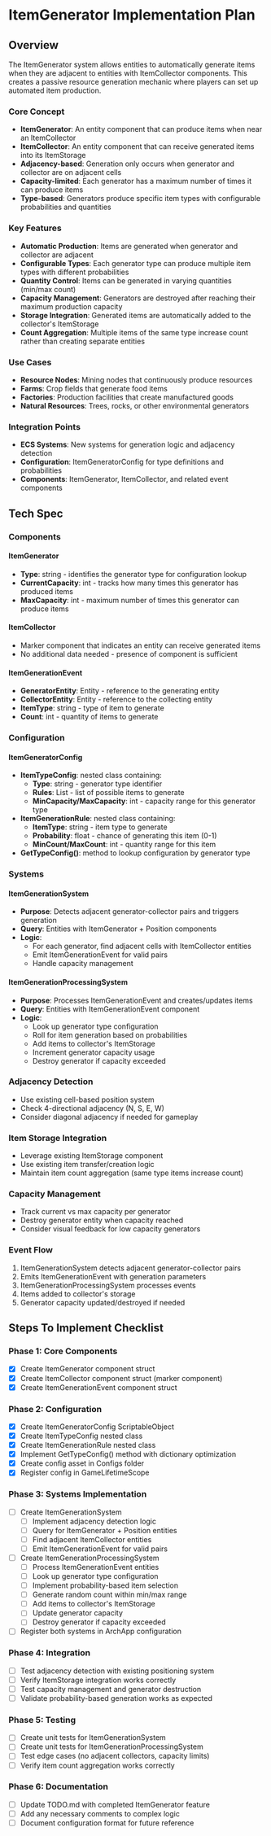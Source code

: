 # ItemGenerator Implementation Plan

## Overview

The ItemGenerator system allows entities to automatically generate items when they are adjacent to entities with ItemCollector components. This creates a passive resource generation mechanic where players can set up automated item production.

### Core Concept
- **ItemGenerator**: An entity component that can produce items when near an ItemCollector
- **ItemCollector**: An entity component that can receive generated items into its ItemStorage
- **Adjacency-based**: Generation only occurs when generator and collector are on adjacent cells
- **Capacity-limited**: Each generator has a maximum number of times it can produce items
- **Type-based**: Generators produce specific item types with configurable probabilities and quantities

### Key Features
- **Automatic Production**: Items are generated when generator and collector are adjacent
- **Configurable Types**: Each generator type can produce multiple item types with different probabilities
- **Quantity Control**: Items can be generated in varying quantities (min/max count)
- **Capacity Management**: Generators are destroyed after reaching their maximum production capacity
- **Storage Integration**: Generated items are automatically added to the collector's ItemStorage
- **Count Aggregation**: Multiple items of the same type increase count rather than creating separate entities

### Use Cases
- **Resource Nodes**: Mining nodes that continuously produce resources
- **Farms**: Crop fields that generate food items
- **Factories**: Production facilities that create manufactured goods
- **Natural Resources**: Trees, rocks, or other environmental generators

### Integration Points
- **ECS Systems**: New systems for generation logic and adjacency detection
- **Configuration**: ItemGeneratorConfig for type definitions and probabilities
- **Components**: ItemGenerator, ItemCollector, and related event components

## Tech Spec

### Components

#### ItemGenerator
- **Type**: string - identifies the generator type for configuration lookup
- **CurrentCapacity**: int - tracks how many times this generator has produced items
- **MaxCapacity**: int - maximum number of times this generator can produce items

#### ItemCollector
- Marker component that indicates an entity can receive generated items
- No additional data needed - presence of component is sufficient

#### ItemGenerationEvent
- **GeneratorEntity**: Entity - reference to the generating entity
- **CollectorEntity**: Entity - reference to the collecting entity
- **ItemType**: string - type of item to generate
- **Count**: int - quantity of items to generate

### Configuration

#### ItemGeneratorConfig
- **ItemTypeConfig**: nested class containing:
  - **Type**: string - generator type identifier
  - **Rules**: List<ItemGenerationRule> - list of possible items to generate
  - **MinCapacity/MaxCapacity**: int - capacity range for this generator type
- **ItemGenerationRule**: nested class containing:
  - **ItemType**: string - item type to generate
  - **Probability**: float - chance of generating this item (0-1)
  - **MinCount/MaxCount**: int - quantity range for this item
- **GetTypeConfig()**: method to lookup configuration by generator type

### Systems

#### ItemGenerationSystem
- **Purpose**: Detects adjacent generator-collector pairs and triggers generation
- **Query**: Entities with ItemGenerator + Position components
- **Logic**: 
  - For each generator, find adjacent cells with ItemCollector entities
  - Emit ItemGenerationEvent for valid pairs
  - Handle capacity management

#### ItemGenerationProcessingSystem
- **Purpose**: Processes ItemGenerationEvent and creates/updates items
- **Query**: Entities with ItemGenerationEvent component
- **Logic**:
  - Look up generator type configuration
  - Roll for item generation based on probabilities
  - Add items to collector's ItemStorage
  - Increment generator capacity usage
  - Destroy generator if capacity exceeded

### Adjacency Detection
- Use existing cell-based position system
- Check 4-directional adjacency (N, S, E, W)
- Consider diagonal adjacency if needed for gameplay

### Item Storage Integration
- Leverage existing ItemStorage component
- Use existing item transfer/creation logic
- Maintain item count aggregation (same type items increase count)

### Capacity Management
- Track current vs max capacity per generator
- Destroy generator entity when capacity reached
- Consider visual feedback for low capacity generators

### Event Flow
1. ItemGenerationSystem detects adjacent generator-collector pairs
2. Emits ItemGenerationEvent with generation parameters
3. ItemGenerationProcessingSystem processes events
4. Items added to collector's storage
5. Generator capacity updated/destroyed if needed

## Steps To Implement Checklist

### Phase 1: Core Components
- [x] Create ItemGenerator component struct
- [x] Create ItemCollector component struct (marker component)
- [x] Create ItemGenerationEvent component struct

### Phase 2: Configuration
- [x] Create ItemGeneratorConfig ScriptableObject
- [x] Create ItemTypeConfig nested class
- [x] Create ItemGenerationRule nested class
- [x] Implement GetTypeConfig() method with dictionary optimization
- [x] Create config asset in Configs folder
- [x] Register config in GameLifetimeScope

### Phase 3: Systems Implementation
- [ ] Create ItemGenerationSystem
  - [ ] Implement adjacency detection logic
  - [ ] Query for ItemGenerator + Position entities
  - [ ] Find adjacent ItemCollector entities
  - [ ] Emit ItemGenerationEvent for valid pairs
- [ ] Create ItemGenerationProcessingSystem
  - [ ] Process ItemGenerationEvent entities
  - [ ] Look up generator type configuration
  - [ ] Implement probability-based item selection
  - [ ] Generate random count within min/max range
  - [ ] Add items to collector's ItemStorage
  - [ ] Update generator capacity
  - [ ] Destroy generator if capacity exceeded
- [ ] Register both systems in ArchApp configuration

### Phase 4: Integration
- [ ] Test adjacency detection with existing positioning system
- [ ] Verify ItemStorage integration works correctly
- [ ] Test capacity management and generator destruction
- [ ] Validate probability-based generation works as expected

### Phase 5: Testing
- [ ] Create unit tests for ItemGenerationSystem
- [ ] Create unit tests for ItemGenerationProcessingSystem
- [ ] Test edge cases (no adjacent collectors, capacity limits)
- [ ] Verify item count aggregation works correctly

### Phase 6: Documentation
- [ ] Update TODO.md with completed ItemGenerator feature
- [ ] Add any necessary comments to complex logic
- [ ] Document configuration format for future reference 